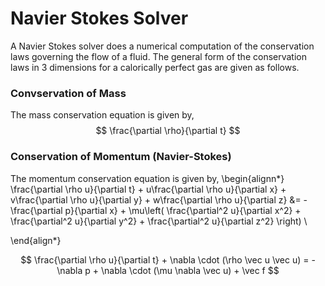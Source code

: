 # Navier Stokes Solver

A Navier Stokes solver does a numerical computation of the conservation laws governing the flow of a fluid. The general form of the conservation laws in 3 dimensions for a calorically perfect gas are given as follows.

### Convservation of Mass
The mass conservation equation is given by,
$$ \frac{\partial \rho}{\partial t} $$

### Conservation of Momentum (Navier-Stokes)
The momentum conservation equation is given by,
\begin{alignn*}
	\frac{\partial \rho u}{\partial t} + u\frac{\partial \rho u}{\partial x} + v\frac{\partial \rho u}{\partial y} + w\frac{\partial \rho u}{\partial z} &= -\frac{\partial p}{\partial x} + \mu\left( \frac{\partial^2 u}{\partial x^2} + \frac{\partial^2 u}{\partial y^2} + \frac{\partial^2 u}{\partial z^2} \right) \\

\end{align*}

$$ \frac{\partial \rho u}{\partial t} + \nabla \cdot (\rho \vec u \vec u) = -\nabla p + \nabla \cdot (\mu \nabla \vec u) + \vec f $$
